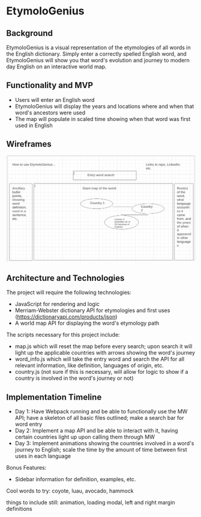 # EtymoloGenius
## Background
EtymoloGenius is a visual representation of the etymologies of all words in the English dictionary. Simply enter a correctly spelled English word, and EtymoloGenius will show you that word's evolution and journey to modern day English on an interactive world map.

## Functionality and MVP
* Users will enter an English word
* EtymoloGenius will display the years and locations where and when that word's ancestors were used
* The map will populate in scaled time showing when that word was first used in English

## Wireframes

![wireframe](/src/images/wireframe.png)

## Architecture and Technologies
The project will require the following technologies:
* JavaScript for rendering and logic
* Merriam-Webster dictionary API for etymologies and first uses (https://dictionaryapi.com/products/json)
* A world map API for displaying the word's etymology path

The scripts necessary for this project include:
* map.js which will reset the map before every search; upon search it will light up the applicable countries with arrows showing the word's journey
* word_info.js which will take the entry word and search the API for all relevant information, like definition, languages of origin, etc.
* country.js (not sure if this is necessary, will allow for logic to show if a country is involved in the word's journey or not)

## Implementation Timeline
* Day 1: Have Webpack running and be able to functionally use the MW API; have a skeleton of all basic files outlined; make a search bar for word entry
* Day 2: Implement a map API and be able to interact with it, having certain countries light up upon calling them through MW
* Day 3: Implement animations showing the countries involved in a word's journey to English; scale the time by the amount of time between first uses in each language

Bonus Features:
* Sidebar information for definition, examples, etc.


Cool words to try: coyote, luau, avocado, hammock

things to include still: animation, loading modal, left and right margin definitions